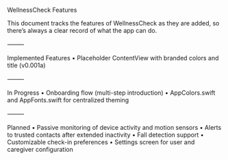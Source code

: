 WellnessCheck Features

This document tracks the features of WellnessCheck as they are added, so there’s always a clear record of what the app can do.

⸻

Implemented Features
	•	Placeholder ContentView with branded colors and title (v0.001a)

⸻

In Progress
	•	Onboarding flow (multi-step introduction)
	•	AppColors.swift and AppFonts.swift for centralized theming

⸻

Planned
	•	Passive monitoring of device activity and motion sensors
	•	Alerts to trusted contacts after extended inactivity
	•	Fall detection support
	•	Customizable check-in preferences
	•	Settings screen for user and caregiver configuration